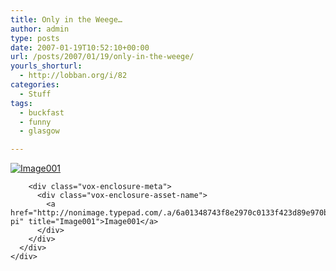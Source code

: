 ```yaml
---
title: Only in the Weege…
author: admin
type: posts
date: 2007-01-19T10:52:10+00:00
url: /posts/2007/01/19/only-in-the-weege/
yourls_shorturl:
  - http://lobban.org/i/82
categories:
  - Stuff
tags:
  - buckfast
  - funny
  - glasgow

---
```

<div class="vox-enclosure vox-enclosure-center vox-enclosure-large vox-photo-enclosure">
  <div class="vox-enclosure-inner">
    <div class="vox-enclosure-list">
      <div class="vox-enclosure-item vox-photo-asset vox-last">
        <div class="vox-enclosure-image">
          <a href="http://nonimage.typepad.com/.a/6a01348743f8e2970c0133f423d89e970b-pi" title="Image001"><img alt="Image001" class="asset asset-image at-xid-6a01348743f8e2970c0133f423d89e970b" src="http://nonimage.typepad.com/.a/6a01348743f8e2970c0133f423d89e970b-320pi" /></a>
        </div>
        
        <div class="vox-enclosure-meta">
          <div class="vox-enclosure-asset-name">
            <a href="http://nonimage.typepad.com/.a/6a01348743f8e2970c0133f423d89e970b-pi" title="Image001">Image001</a>
          </div>
        </div>
      </div>
    </div>
  </div>
</div>

<div>
</div>